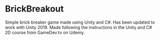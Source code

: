 # BrickBreakout
 Simple brick breaker game made using Unity and C#. Has been updated to work with Unity 2019.
 Made following the instructions in the Unity and C# 2D course from GameDev.tv on Udemy.
